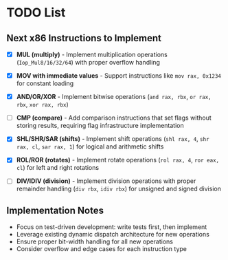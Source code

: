 # TODO List

## Next x86 Instructions to Implement

- [x] **MUL (multiply)** - Implement multiplication operations (`Iop_Mul8/16/32/64`) with proper overflow handling

- [x] **MOV with immediate values** - Support instructions like `mov rax, 0x1234` for constant loading

- [x] **AND/OR/XOR** - Implement bitwise operations (`and rax, rbx`, `or rax, rbx`, `xor rax, rbx`)

- [ ] **CMP (compare)** - Add comparison instructions that set flags without storing results, requiring flag infrastructure implementation

- [x] **SHL/SHR/SAR (shifts)** - Implement shift operations (`shl rax, 4`, `shr rax, cl`, `sar rax, 1`) for logical and arithmetic shifts

- [x] **ROL/ROR (rotates)** - Implement rotate operations (`rol rax, 4`, `ror eax, cl`) for left and right rotations

- [ ] **DIV/IDIV (division)** - Implement division operations with proper remainder handling (`div rbx`, `idiv rbx`) for unsigned and signed division

## Implementation Notes

- Focus on test-driven development: write tests first, then implement
- Leverage existing dynamic dispatch architecture for new operations
- Ensure proper bit-width handling for all new operations
- Consider overflow and edge cases for each instruction type